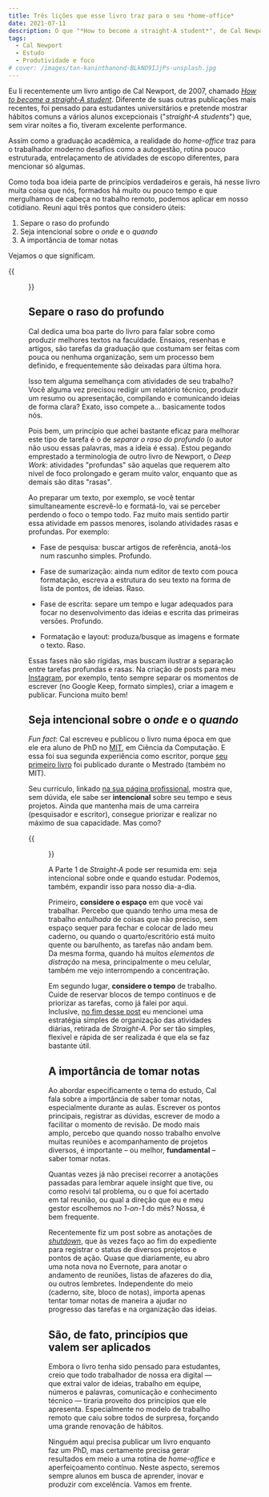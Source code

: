 ```yaml
---
title: Três lições que esse livro traz para o seu *home-office*
date: 2021-07-11
description: O que "*How to become a straight-A student*", de Cal Newport, pode ensinar para todo trabalhador imerso, de repente, no modelo de trabalho remoto.
tags:
  - Cal Newport
  - Estudo
  - Produtividade e foco
# cover: /images/tan-kaninthanond-BLkND9IJjPs-unsplash.jpg
---
```


Eu li recentemente um livro antigo de Cal Newport, de 2007, chamado [*How to become a straight-A student*](https://www.amazon.com/How-Become-Straight-Student-Unconventional/dp/0767922719). Diferente de suas outras publicações mais recentes, foi pensado para estudantes universitários e pretende mostrar hábitos comuns a vários alunos excepcionais ("*straight-A students*") que, sem virar noites a fio, tiveram excelente performance.

Assim como a graduação acadêmica, a realidade do *home-office* traz para o trabalhador moderno desafios como a autogestão, rotina pouco estruturada, entrelaçamento de atividades de escopo diferentes, para mencionar só algumas.

Como toda boa ideia parte de princípios verdadeiros e gerais, há nesse livro muita coisa que nós, formados há muito ou pouco tempo e que mergulhamos de cabeça no trabalho remoto, podemos aplicar em nosso cotidiano. Reuni aqui três pontos que considero úteis:

1. Separe o raso do profundo
2. Seja intencional sobre o *onde* e o *quando*
3. A importância de tomar notas

Vejamos o que significam.


{{<figure src="/images/straight_A.jpeg" style="border-radius: 10px;" captionPosition="center" captionStyle="color: gray;">}}

## Separe o raso do profundo

Cal dedica uma boa parte do livro para falar sobre como produzir melhores textos na faculdade. Ensaios, resenhas e artigos, são tarefas da graduação que costumam ser feitas com pouca ou nenhuma organização, sem um processo bem definido, e frequentemente são deixadas para última hora.

Isso tem alguma semelhança com atividades de seu trabalho? Você alguma vez precisou redigir um relatório técnico, produzir um resumo ou apresentação, compilando e comunicando ideias de forma clara? Exato, isso compete a... basicamente todos nós.

Pois bem, um princípio que achei bastante eficaz para melhorar este tipo de tarefa é o de *separar o raso do profundo* (o autor não usou essas palavras, mas a ideia é essa). Estou pegando emprestado a terminologia de outro livro de Newport, o *Deep Work*: atividades "profundas" são aquelas que requerem alto nível de foco prolongado e geram muito valor, enquanto que as demais são ditas "rasas".

Ao preparar um texto, por exemplo, se você tentar simultaneamente escrevê-lo e formatá-lo, vai se perceber perdendo o foco o tempo todo. Faz muito mais sentido partir essa atividade em passos menores, isolando atividades rasas e profundas. Por exemplo:

- Fase de pesquisa: buscar artigos de referência, anotá-los num rascunho simples. Profundo.

- Fase de sumarização: ainda num editor de texto com pouca formatação, escreva a estrutura do seu texto na forma de lista de pontos, de ideias. Raso.

- Fase de escrita: separe um tempo e lugar adequados para focar no desenvolvimento das ideias e escrita das primeiras versões. Profundo.

- Formatação e layout: produza/busque as imagens e formate o texto. Raso.

Essas fases não são rígidas, mas buscam ilustrar a separação entre tarefas profundas e rasas. Na criação de posts para meu [Instagram](https://www.instagram.com/g.boaviagem/), por exemplo, tento sempre separar os momentos de escrever (no Google Keep, formato simples), criar a imagem e publicar. Funciona muito bem!

## Seja intencional sobre o *onde* e o *quando*

*Fun fact*: Cal escreveu e publicou o livro numa época em que ele era aluno de PhD no [MIT](https://www.mit.edu/), em Ciência da Computação. E essa foi sua segunda experiência como escritor, porque [seu primeiro livro](https://www.calnewport.com/books/how-to-win-at-college/) foi publicado durante o Mestrado (também no MIT).

Seu currículo, linkado [na sua página profissional](http://people.cs.georgetown.edu/~cnewport/), mostra que, sem dúvida, ele sabe ser **intencional** sobre seu tempo e seus projetos. Ainda que mantenha mais de uma carreira (pesquisador e escritor), consegue priorizar e realizar no máximo de sua capacidade. Mas como?

{{<figure src="https://www.amantha.com/wp-content/uploads/2019/04/cal-newport.jpg" caption="Posso quase ouvi-lo dizer: 'Publiquei um livro durante meu PhD no MIT e você vem dizer que não tem tempo para nada?'" style="border-radius: 10px;" captionPosition="center" captionStyle="color: gray;">}}

A Parte 1 de *Straight-A* pode ser resumida em: seja intencional sobre onde e quando estudar. Podemos, também, expandir isso para nosso dia-a-dia.

Primeiro, **considere o espaço** em que você vai trabalhar. Percebo que quando tenho uma mesa de trabalho *entulhada* de coisas que não preciso, sem espaço sequer para fechar e colocar de lado meu caderno, ou quando o quarto/escritório está muito quente ou barulhento, as tarefas não andam bem. Da mesma forma, quando há muitos *elementos de distração* na mesa, principalmente o meu celular, também me vejo interrompendo a concentração.

Em segundo lugar, **considere o tempo** de trabalho. Cuide de reservar blocos de tempo contínuos e de priorizar as tarefas, como já falei por aqui. Inclusive, [no fim desse post](/posts/20210123-mude-sua-visao-sobre-gestao-de-tempo.html) eu mencionei uma estratégia simples de organização das atividades diárias, retirada de *Straight-A*. Por ser tão simples, flexível e rápida de ser realizada é que ela se faz bastante útil.

## A importância de tomar notas

Ao abordar especificamente o tema do estudo, Cal fala sobre a importância de saber tomar notas, especialmente durante as aulas. Escrever os pontos principais, registrar as dúvidas, escrever de modo a facilitar o momento de revisão. De modo mais amplo, percebo que quando nosso trabalho envolve muitas reuniões e acompanhamento de projetos diversos, é importante – ou melhor, **fundamental** – saber tomar notas.

Quantas vezes já não precisei recorrer a anotações passadas para lembrar aquele insight que tive, ou como resolvi tal problema, ou o que foi acertado em tal reunião, ou qual a direção que eu e meu gestor escolhemos no *1-on-1* do mês? Nossa, é bem frequente.

Recentemente fiz um post sobre as anotações de [*shutdown*](https://www.instagram.com/p/CQ4BX6HLP2I/?utm_source=ig_web_copy_link), que às vezes faço ao fim do expediente para registrar o status de diversos projetos e pontos de ação. Quase que diariamente, eu abro uma nota nova no Evernote, para anotar o andamento de reuniões, listas de afazeres do dia, ou outros lembretes. Independente do meio (caderno, site, bloco de notas), importa apenas tentar tomar notas de maneira a ajudar no progresso das tarefas e na organização das ideias.

## São, de fato, princípios que valem ser aplicados

Embora o livro tenha sido pensado para estudantes, creio que todo trabalhador de nossa era digital — que extrai valor de ideias, trabalho em equipe, números e palavras, comunicação e conhecimento técnico — tiraria proveito dos princípios que ele apresenta. Especialmente no modelo de trabalho remoto que caiu sobre todos de surpresa, forçando uma grande renovação de hábitos.

Ninguém aqui precisa publicar um livro enquanto faz um PhD, mas certamente precisa gerar resultados em meio a uma rotina de *home-office* e aperfeiçoamento contínuo. Neste aspecto, seremos sempre alunos em busca de aprender, inovar e produzir com excelência. Vamos em frente.
